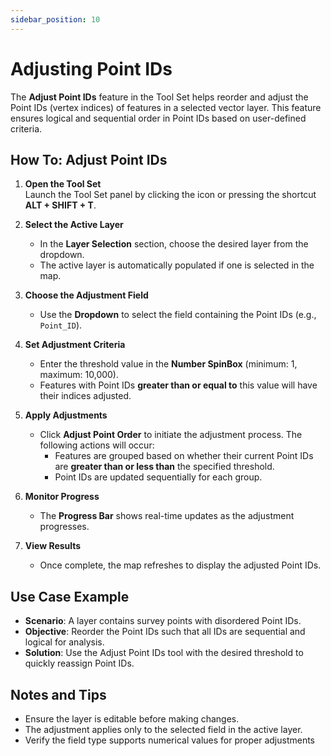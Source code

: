 ```yaml
---
sidebar_position: 10
---
```


# Adjusting Point IDs

The **Adjust Point IDs** feature in the Tool Set helps reorder and adjust the Point IDs (vertex indices) of features in a selected vector layer. This feature ensures logical and sequential order in Point IDs based on user-defined criteria.

## How To: Adjust Point IDs

1. **Open the Tool Set**  
   Launch the Tool Set panel by clicking the icon or pressing the shortcut **ALT + SHIFT + T**.

2. **Select the Active Layer**

   - In the **Layer Selection** section, choose the desired layer from the dropdown.
   - The active layer is automatically populated if one is selected in the map.

3. **Choose the Adjustment Field**

   - Use the **Dropdown** to select the field containing the Point IDs (e.g., `Point_ID`).

4. **Set Adjustment Criteria**

   - Enter the threshold value in the **Number SpinBox** (minimum: 1, maximum: 10,000).
   - Features with Point IDs **greater than or equal to** this value will have their indices adjusted.

5. **Apply Adjustments**

   - Click **Adjust Point Order** to initiate the adjustment process. The following actions will occur:
     - Features are grouped based on whether their current Point IDs are **greater than or less than** the specified threshold.
     - Point IDs are updated sequentially for each group.

6. **Monitor Progress**

   - The **Progress Bar** shows real-time updates as the adjustment progresses.

7. **View Results**

   - Once complete, the map refreshes to display the adjusted Point IDs.

## Use Case Example

- **Scenario**: A layer contains survey points with disordered Point IDs.
- **Objective**: Reorder the Point IDs such that all IDs are sequential and logical for analysis.
- **Solution**: Use the Adjust Point IDs tool with the desired threshold to quickly reassign Point IDs.

## Notes and Tips

- Ensure the layer is editable before making changes.
- The adjustment applies only to the selected field in the active layer.
- Verify the field type supports numerical values for proper adjustments
